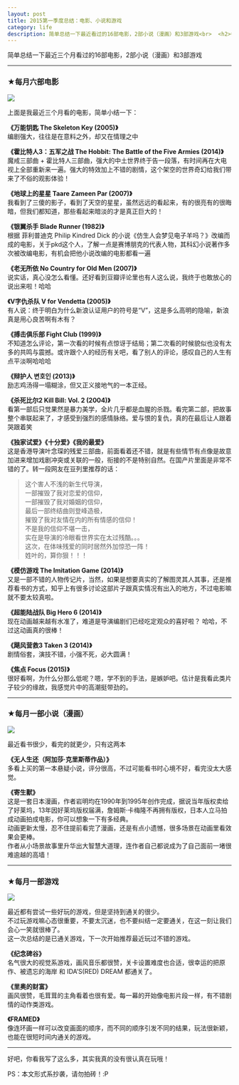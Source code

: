 ```yaml
---
layout: post 
title: 2015第一季度总结：电影、小说和游戏
category: life
description: 简单总结一下最近看过的16部电影，2部小说（漫画）和3部游戏<br>  <h2>每月六部电影</h2>  <img src=http://qiniu.zifeixu.com/2015%E7%AC%AC%E4%B8%80%E5%AD%A3%E5%BA%A6%E7%94%B5%E5%BD%B1.png></img>
--- 
```


简单总结一下最近三个月看过的16部电影，2部小说（漫画）和3部游戏

---- 

### ★每月六部电影

![](http://qiniu.zifeixu.com/2015%E7%AC%AC%E4%B8%80%E5%AD%A3%E5%BA%A6%E7%94%B5%E5%BD%B1.png)

上面是我最近三个月看的电影，简单小结一下：

**《万能钥匙 The Skeleton Key (2005)》**  
编剧强大，往往是在意料之外，却又在情理之中

**《霍比特人3：五军之战 The Hobbit: The Battle of the Five Armies (2014)》**  
魔戒三部曲 + 霍比特人三部曲，强大的中土世界终于告一段落，有时间再在大电视上全部重新来一遍。强大的特效加上不错的剧情，这个架空的世界奇幻给我们带来了不俗的观影体验！

**《地球上的星星 Taare Zameen Par (2007)》**  
我看到了三傻的影子，看到了天空的星星，虽然远远的看起来，有的很亮有的很晦暗，但我们都知道，那些看起来暗淡的才是真正巨大的！

**《银翼杀手 Blade Runner (1982)》**  
根据 菲利普迪克 Philip Kindred Dick 的小说《仿生人会梦见电子羊吗？》改编而成的电影，关于pkd这个人，了解一点是赛博朋克的代表人物，其科幻小说著作多次被改编电影，有机会把他小说改编的电影都看一遍

**《老无所依 No Country for Old Men (2007)》**  
说实话，真心没怎么看懂。还好看到豆瓣评论里也有人这么说，我终于也敢放心的说出来啦！哈哈

**《V字仇杀队 V for Vendetta (2005)》**  
有人说：终于明白为什么新浪认证用户的符号是“V”，这是多么高明的隐喻，新浪真是用心良苦啊有木有？

**《搏击俱乐部 Fight Club (1999)》**  
不知道怎么评论，第一次看的时候有点惊讶于结局；第二次看的时候貌似也没有太多的共鸣与震撼。或许跟个人的经历有关吧，看了别人的评论，感叹自己的人生有点平淡啊哈哈哈

**《辩护人 변호인 (2013)》**  
励志鸡汤得一塌糊涂，但又正义接地气的一本正经。

**《杀死比尔2 Kill Bill: Vol. 2 (2004)》**  
看第一部后只觉果然是暴力美学，全片几乎都是血腥的杀戮。看完第二部，把故事整个串联起来了，才感受到强烈的感情脉络。爱与恨的复仇，真的在最后让人跟着哭跟着笑

**《独家试爱》《十分爱》《我的最爱》**  
这是香港导演叶念琛的残爱三部曲，前面看着还不错，就是有些情节有点像是故意加进来增加戏剧冲突或关联的一般，衔接的不是特别自然。在国产片里面是非常不错的了。转一段网友在豆列里推荐的话：  
> 这个害人不浅的新生代导演，   
> 一部摧毁了我对恋爱的信仰，   
> 一部摧毁了我对婚姻的信仰，   
> 最后一部终结曲则登峰造极，   
> 摧毁了我对友情在内的所有情感的信仰！   
> 不是我的信仰不堪一击，   
> 实在是导演的冷眼看世界实在太过残酷。。。  
> 这次，在体味残爱的同时居然外加惊恐一阵！   
> 姓叶的，算你狠！！！

**《模仿游戏 The Imitation Game (2014)》**  
又是一部不错的人物传记片，当然，如果是想要真实的了解图灵其人其事，还是推荐看书的方式，知乎上有很多讨论这部片子跟真实情况有出入的地方，不过电影嘛就不要太较真啦。

**《超能陆战队 Big Hero 6 (2014)》**  
现在动画越来越有水准了，难道是导演编剧们已经吃定观众的喜好啦？ 哈哈，不过这动画真的很棒！

**《飓风营救3 Taken 3 (2014)》**  
剧情俗套，演技不错，小强不死，必大圆满！ 

**《焦点 Focus (2015)》**  
很好看啊，为什么分那么低呢？嗯，学不到的手法，是嫉妒吧。估计是我看此类片子较少的缘故，我感觉片中的高潮挺带劲的。

---- 

### ★每月一部小说（漫画）

![](http://qiniu.zifeixu.com/2015%E7%AC%AC%E4%B8%80%E5%AD%A3%E5%BA%A6%E4%B9%A6.png)

最近看书很少，看完的就更少，只有这两本

**《无人生还（阿加莎·克里斯蒂作品）》**  
多看上买的第一本悬疑小说，评分很高，不过可能看书时心境不好，看完没太大感觉。

**《寄生獸》**  
这是一套日本漫画，作者岩明均在1990年到1995年创作完成，据说当年版权卖给了好莱坞，13年因好莱坞版权届满，詹姆斯·卡梅隆不再拥有版权，日本人立马拍成动画拍成电影，你可以想象一下有多经典。  
动画更新太慢，忍不住提前看完了漫画，还是有点小遗憾，很多场景在动画里看效果会更棒。  
作者从小场景故事里升华出大智慧大道理，连作者自己都说成为了自己面前一堵很难逾越的高墙！

---- 

### ★每月一部游戏

![](http://qiniu.zifeixu.com/2015%E7%AC%AC%E4%B8%80%E5%AD%A3%E5%BA%A6%E6%B8%B8%E6%88%8F.png)

最近都有尝试一些好玩的游戏，但是坚持到通关的很少。  
不过玩游戏嘛心态很重要，不要太沉迷，也不要纠结一定要通关，在这一刻让我们会心一笑就很棒了。  
这一次总结的是已通关游戏，下一次开始推荐最近玩过不错的游戏。

**《纪念碑谷》**  
名气很大的视觉系游戏，画风音乐都很赞，关卡设置难度也合适，很幸运的把原作、被遗忘的海岸 和 IDA’S(RED) DREAM 都通关了。

**《里奥的财富》**  
画风很赞，毛茸茸的主角看着也很有爱。每一幕的开始像电影片段一样，有不错剧情的动作类游戏。

**《FRAMED》**  
像连环画一样可以改变画面的顺序，而不同的顺序引发不同的结果，玩法很新颖，也能在很短时间内通关的游戏。

---- 

好吧，你看我写了这么多，其实我真的没有很认真在玩哦！

PS：本文形式系抄袭，请勿拍砖！:P